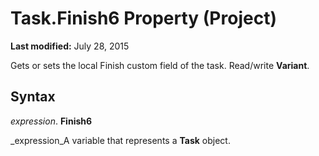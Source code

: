 
# Task.Finish6 Property (Project)

 **Last modified:** July 28, 2015

Gets or sets the local Finish custom field of the task. Read/write  **Variant**.

## Syntax

 _expression_. **Finish6**

 _expression_A variable that represents a  **Task** object.

